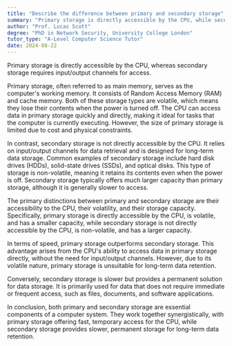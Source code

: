 ```yaml
---
title: "Describe the difference between primary and secondary storage"
summary: "Primary storage is directly accessible by the CPU, while secondary storage is not directly accessible and requires input/output channels."
author: "Prof. Lucas Scott"
degree: "PhD in Network Security, University College London"
tutor_type: "A-Level Computer Science Tutor"
date: 2024-08-22
---
```


Primary storage is directly accessible by the CPU, whereas secondary storage requires input/output channels for access.

Primary storage, often referred to as main memory, serves as the computer's working memory. It consists of Random Access Memory (RAM) and cache memory. Both of these storage types are volatile, which means they lose their contents when the power is turned off. The CPU can access data in primary storage quickly and directly, making it ideal for tasks that the computer is currently executing. However, the size of primary storage is limited due to cost and physical constraints.

In contrast, secondary storage is not directly accessible by the CPU. It relies on input/output channels for data retrieval and is designed for long-term data storage. Common examples of secondary storage include hard disk drives (HDDs), solid-state drives (SSDs), and optical disks. This type of storage is non-volatile, meaning it retains its contents even when the power is off. Secondary storage typically offers much larger capacity than primary storage, although it is generally slower to access.

The primary distinctions between primary and secondary storage are their accessibility to the CPU, their volatility, and their storage capacity. Specifically, primary storage is directly accessible by the CPU, is volatile, and has a smaller capacity, while secondary storage is not directly accessible by the CPU, is non-volatile, and has a larger capacity.

In terms of speed, primary storage outperforms secondary storage. This advantage arises from the CPU's ability to access data in primary storage directly, without the need for input/output channels. However, due to its volatile nature, primary storage is unsuitable for long-term data retention.

Conversely, secondary storage is slower but provides a permanent solution for data storage. It is primarily used for data that does not require immediate or frequent access, such as files, documents, and software applications.

In conclusion, both primary and secondary storage are essential components of a computer system. They work together synergistically, with primary storage offering fast, temporary access for the CPU, while secondary storage provides slower, permanent storage for long-term data retention.
    